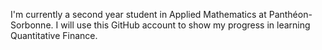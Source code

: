I'm currently a second year student in Applied Mathematics at Panthéon-Sorbonne.
I will use this GitHub account to show my progress in learning Quantitative Finance.
